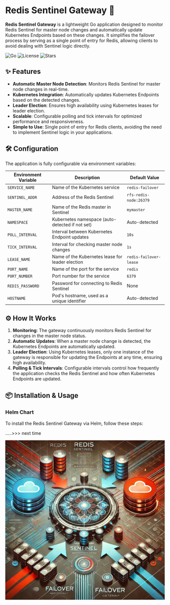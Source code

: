 # Redis Sentinel Gateway 🚀

**Redis Sentinel Gateway** is a lightweight Go application designed to monitor Redis Sentinel for master node changes and automatically update Kubernetes Endpoints based on these changes. It simplifies the failover process by serving as a single point of entry for Redis, allowing clients to avoid dealing with Sentinel logic directly.

![Go](https://img.shields.io/github/go-mod/go-version/promzeus/redis-sentinel-gateway)
![License](https://img.shields.io/github/license/promzeus/redis-sentinel-gateway)
![Stars](https://img.shields.io/github/stars/promzeus/redis-sentinel-gateway)

## ✨ Features

- **Automatic Master Node Detection**: Monitors Redis Sentinel for master node changes in real-time.
- **Kubernetes Integration**: Automatically updates Kubernetes Endpoints based on the detected changes.
- **Leader Election**: Ensures high availability using Kubernetes leases for leader election.
- **Scalable**: Configurable polling and tick intervals for optimized performance and responsiveness.
- **Simple to Use**: Single point of entry for Redis clients, avoiding the need to implement Sentinel logic in your applications.

## 🛠 Configuration

The application is fully configurable via environment variables:

| Environment Variable | Description                                          | Default Value         |
|----------------------|------------------------------------------------------|-----------------------|
| `SERVICE_NAME`        | Name of the Kubernetes service                      | `redis-failover`      |
| `SENTINEL_ADDR`       | Address of the Redis Sentinel                        | `rfs-redis-node:26379`|
| `MASTER_NAME`         | Name of the Redis master in Sentinel                 | `mymaster`            |
| `NAMESPACE`           | Kubernetes namespace (auto-detected if not set)      | Auto-detected         |
| `POLL_INTERVAL`       | Interval between Kubernetes Endpoint updates         | `10s`                 |
| `TICK_INTERVAL`       | Interval for checking master node changes            | `1s`                  |
| `LEASE_NAME`          | Name of the Kubernetes lease for leader election     | `redis-failover-lease`|
| `PORT_NAME`           | Name of the port for the service                     | `redis`               |
| `PORT_NUMBER`         | Port number for the service                          | `6379`                |
| `REDIS_PASSWORD`      | Password for connecting to Redis Sentinel            | None                  |
| `HOSTNAME`            | Pod's hostname, used as a unique identifier          | Auto-detected         |

## ⚙️ How It Works

1. **Monitoring**: The gateway continuously monitors Redis Sentinel for changes in the master node status.
2. **Automatic Updates**: When a master node change is detected, the Kubernetes Endpoints are automatically updated.
3. **Leader Election**: Using Kubernetes leases, only one instance of the gateway is responsible for updating the Endpoints at any time, ensuring high availability.
4. **Polling & Tick Intervals**: Configurable intervals control how frequently the application checks the Redis Sentinel and how often Kubernetes Endpoints are updated.

## 📦 Installation & Usage

### Helm Chart

To install the Redis Sentinel Gateway via Helm, follow these steps:

.....>>> next time

<p align="center">
  <img src="https://github.com/promzeus/redis-sentinel-gateway/blob/cfacd86da118b676b5b06d428f367a72630447ea/assets/logo.jpg" alt="Logo">
</p>